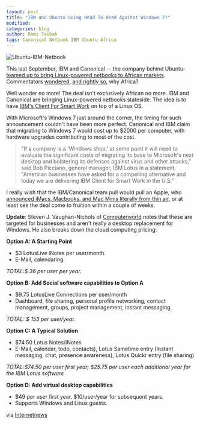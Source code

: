 ```yaml
---
layout: post
title: "IBM and Ubuntu Going Head To Head Against Windows 7?"
modified:
categories: blog
author: Rami Taibah 
tags: Canonical Netbook IBM Ubuntu Africa
---
```


![Ubuntu-IBM-Netbook](../../images/i/Ubuntu-IBM-Netbook.jpg)

This last September, IBM and Canonical -- the company behind Ubuntu- [teamed up to bring Linux-powered netbooks to African markets](http://triangle.bizjournals.com/triangle/stories/2009/09/21/daily32.html). Commentators [wondered](http://blog/.internetnews.com/skerner/2009/09/ibm-markets-linux-netbook-for.html), [and rightly so](http://blog/s.zdnet.com/open-source/?p=4879), why Africa?

Well wonder no more! The deal isn't exclusively African no more. IBM and Canonical are bringing Linux-powered netbooks stateside. The idea is to have [IBM's Client For Smart Work](http://www-01.ibm.com/software/lotus/openclient/) on top of a Linux OS.

With Microsoft's Windows 7 just around the corner, the timing for such announcement couldn't have been more perfect. Canonical and IBM claim that migrating to Windows 7 would cost up to $2000 per computer, with hardware upgrades contributing to most of the cost.

> "If a company is a 'Windows shop,' at some point it will need to evaluate the significant costs of migrating its base to Microsoft's next desktop and bolstering its defenses against virus and other attacks," said Bob Picciano, general manager, IBM Lotus in a statement. "American businesses have asked for a compelling alternative and today we are delivering IBM Client for Smart Work in the U.S."
 

I really wish that the IBM/Canonical team pull would pull an Apple, who [announced iMacs, Macbooks, and Mac Minis literally from thin air](http://mashable.com/2009/10/20/apple-new-imacs/), or at least see the deal come to fruition within a couple of weeks.

**Update**: Steven J. Vaughan-Nichols of [Computerworld](http://www.computerworld.com/article/2468005/cloud-computing/ibm---canonical-to-launch-ubuntu-desktop-for-business.html) notes that these are targeted for businesses and aren't really a desktop replacement for Windows. He also breaks down the cloud computing pricing:


**Option A: A Starting Point**

* $3 LotusLive iNotes per user/month.
* E-Mail, calendaring

*TOTAL:$ 36 per user per year.*

**Option B: Add Social software capabilities to Option A**

* $9.75 LotusLive Connections per user/month
* Dashboard, file sharing, personal profile networking, contact management, groups, project management, instant messaging.

*TOTAL: $ 153 per user/year.*

**Option C: A Typical Solution**

* $74.50 Lotus Notes/iNotes
* E-Mail, calendar, todo, contacts), Lotus Sametime entry (Instant messaging, chat, presence awareness), Lotus Quickr entry (file sharing)

*TOTAL:$74.50 per user first year; $25.75 per user each additional year for the IBM Lotus software*

**Option D: Add virtual desktop capabilities**

* $49 per user first year. $10/user/year for subsequent years.
* Supports Windows and Linux guests.

via [Internetnews](http://internetnews.com/skerner/2009/10/ibm-and-ubuntu-roll-linux-for.html)
